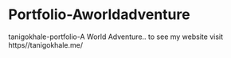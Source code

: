 # Portfolio-Aworldadventure
tanigokhale-portfolio-A World Adventure.. to see my website visit https//tanigokhale.me/
